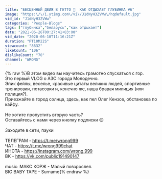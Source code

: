 ```yaml
---
title: "БЕСЦЕННЫЙ ДВИЖ В ГЕТТО 🤪  КАК ОТДЫХАЕТ ГЛУБИНКА #6"
image: "https:\/\/i.ytimg.com\/vi\/J1dNyH3ZVWw\/hqdefault.jpg"
vid_id: "J1dNyH3ZVWw"
categories: "People-Blogs"
tags: ["глубинка","беларусь","как отдыхает"]
date: "2021-06-26T00:27:41+03:00"
vid_date: "2020-06-10T11:16:21Z"
duration: "PT10M22S"
viewcount: "8632"
likeCount: "106"
dislikeCount: "70"
channel: "WRONG"
---
```

{% raw %}В этом видео вы научитесь грамотно спускаться с гор.<br />Это первый VLOG о АЗС города Молодечно.<br />Эпик фейлы, веселье, красивые цитаты великих людей, спортивные тренировки, потасовки и, конечно же, наша бравая милиция (или полиция?). <br />Приезжайте в город солнца, здесь, как пел Олег Кензов, обстановка по кайфу.<br /><br />Не хотите пропустить вторую часть? <br />Оставайтесь с нами через кнопку подписки 😉<br /><br />Заходите в сети, пауки <br /><br />ТЕЛЕГРАМ  - <a rel="nofollow" target="blank" href="https://t.me/wrong999">https://t.me/wrong999</a><br />ЧАТ               - <a rel="nofollow" target="blank" href="https://t.me/wrong999chat">https://t.me/wrong999chat</a><br />ИНСТА         - <a rel="nofollow" target="blank" href="https://instagram.com/wrong.999">https://instagram.com/wrong.999</a><br />ВК                 - <a rel="nofollow" target="blank" href="https://vk.com/public191490147">https://vk.com/public191490147</a><br /><br />music: МАКС КОРЖ - Малый повзрослел. <br />BIG BABY TAPE - Surname{% endraw %}
